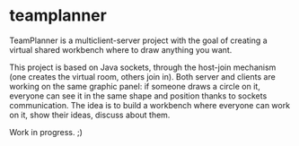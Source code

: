 # teamplanner
TeamPlanner is a multiclient-server project with the goal of creating a virtual shared workbench where to draw anything you want.

This project is based on Java sockets, through the host-join mechanism (one creates the virtual room, others join in). Both server and clients are working on the same graphic panel: if someone draws a circle on it, everyone can see it in the same shape and position thanks to sockets communication. The idea is to build a workbench where everyone can work on it, show their ideas, discuss about them.

Work in progress. ;)
